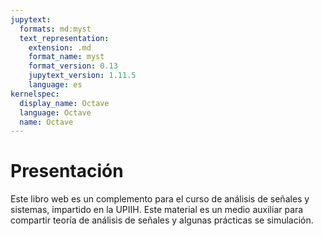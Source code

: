 ```yaml
---
jupytext:
  formats: md:myst
  text_representation:
    extension: .md
    format_name: myst
    format_version: 0.13
    jupytext_version: 1.11.5
    language: es
kernelspec:
  display_name: Octave
  language: Octave
  name: Octave
---
```


# Presentación

Este libro web es un complemento para el curso de análisis de señales y sistemas, impartido en la UPIIH. Este material es un medio auxiliar para compartir teoría de análisis de señales y algunas prácticas se simulación.


